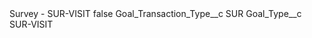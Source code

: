 <?xml version="1.0" encoding="UTF-8"?>
<CustomMetadata xmlns="http://soap.sforce.com/2006/04/metadata" xmlns:xsi="http://www.w3.org/2001/XMLSchema-instance" xmlns:xsd="http://www.w3.org/2001/XMLSchema">
    <label>Survey - SUR-VISIT</label>
    <protected>false</protected>
    <values>
        <field>Goal_Transaction_Type__c</field>
        <value xsi:type="xsd:string">SUR</value>
    </values>
    <values>
        <field>Goal_Type__c</field>
        <value xsi:type="xsd:string">SUR-VISIT</value>
    </values>
</CustomMetadata>
